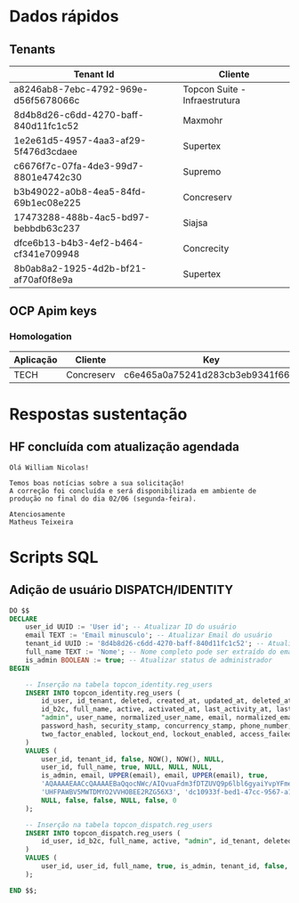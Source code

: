 # Dados rápidos
## Tenants

| Tenant Id                            | Cliente                       |
| ------------------------------------ | ----------------------------- |
| a8246ab8-7ebc-4792-969e-d56f5678066c | Topcon Suite - Infraestrutura |
| 8d4b8d26-c6dd-4270-baff-840d11fc1c52 | Maxmohr                       |
| 1e2e61d5-4957-4aa3-af29-5f476d3cdaee | Supertex                      |
| c6676f7c-07fa-4de3-99d7-8801e4742c30 | Supremo                       |
| b3b49022-a0b8-4ea5-84fd-69b1ec08e225 | Concreserv                    |
| 17473288-488b-4ac5-bd97-bebbdb63c237 | Siajsa                        |
| dfce6b13-b4b3-4ef2-b464-cf341e709948 | Concrecity                    |
| 8b0ab8a2-1925-4d2b-bf21-af70af0f8e9a | Supertex                      |
## OCP Apim keys
### Homologation

| Aplicação | Cliente    | Key                              |
| --------- | ---------- | -------------------------------- |
| TECH      | Concreserv | c6e465a0a75241d283cb3eb9341f669f |

# Respostas sustentação

## HF concluída com atualização agendada

```
Olá William Nicolas! 

Temos boas notícias sobre a sua solicitação! 
A correção foi concluída e será disponibilizada em ambiente de produção no final do dia 02/06 (segunda-feira).

Atenciosamente
Matheus Teixeira
```

# Scripts SQL
## Adição de usuário DISPATCH/IDENTITY

```sql
DO $$
DECLARE
    user_id UUID := 'User id'; -- Atualizar ID do usuário
    email TEXT := 'Email minusculo'; -- Atualizar Email do usuário
    tenant_id UUID := '8d4b8d26-c6dd-4270-baff-840d11fc1c52'; -- Atualizar ID do Tenant
    full_name TEXT := 'Nome'; -- Nome completo pode ser extraído do email se necessário
    is_admin BOOLEAN := true; -- Atualizar status de administrador
BEGIN

    -- Inserção na tabela topcon_identity.reg_users
    INSERT INTO topcon_identity.reg_users (
        id_user, id_tenant, deleted, created_at, updated_at, deleted_at,
        id_b2c, full_name, active, activated_at, last_activity_at, last_data_share_accept, 
        "admin", user_name, normalized_user_name, email, normalized_email, email_confirmed, 
        password_hash, security_stamp, concurrency_stamp, phone_number, phone_number_confirmed, 
        two_factor_enabled, lockout_end, lockout_enabled, access_failed_count
    )
    VALUES (
        user_id, tenant_id, false, NOW(), NOW(), NULL,
        user_id, full_name, true, NULL, NULL, NULL, 
        is_admin, email, UPPER(email), email, UPPER(email), true, 
        'AQAAAAEAACcQAAAAEBaQqocNWc/AIQvuaFdm3fDTZUVQ9p6lbl6gyaiYvpYFmeZ2johbZlz2i3ck8AC3EA==', 
        'UHFPAWBV5MWTDMYO2VVHOBEE2RZG56X3', 'dc10933f-bed1-47cc-9567-a14929a855a1', 
        NULL, false, false, NULL, false, 0
    );

    -- Inserção na tabela topcon_dispatch.reg_users
    INSERT INTO topcon_dispatch.reg_users (
        id_user, id_b2c, full_name, active, "admin", id_tenant, deleted, created_at, updated_at, deleted_at
    )
    VALUES (
        user_id, user_id, full_name, true, is_admin, tenant_id, false, NOW(), NULL, NULL
    );

END $$;
```


